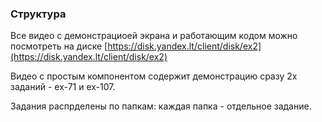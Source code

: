 
### Cтруктура ###

Все видео с демонстрациоей экрана и работающим кодом можно посмотреть на диске [https://disk.yandex.lt/client/disk/ex2](https://disk.yandex.lt/client/disk/ex2)

Видео с простым компонентом содержит демонстрацию сразу 2х заданий - ex-71 и ex-107.

Задания распрделены по папкам: каждая папка - отдельное задание.